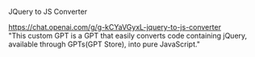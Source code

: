 JQuery to JS Converter  
  
https://chat.openai.com/g/g-kCYaVGyxL-jquery-to-js-converter  
"This custom GPT is a GPT that easily converts code containing jQuery, available through GPTs(GPT Store), into pure JavaScript."
